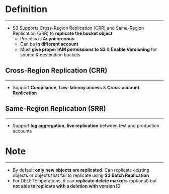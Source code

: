 # Definition
---

* S3 Supports Cross-Region Replication (CRR) and Same-Region Replication (SRR) to **replicate the bucket object**
	* Process is **Asynchronous**
	* Can be **in different account**
	* Must **give proper IAM permissions to S3** & **Enable Versioning** for source & destination buckets

## Cross-Region Replication (CRR) 
---

* Support **Compliance**, **Low-latency access** & **Cross-account Replication**

## Same-Region Replication (SRR)
---

* Support **log aggregation**, **live replication** between test and production accounts

# Note
---

* By default **only new objects are replicated**. Can replicate existing objects or objects that fail to replicate using **S3 Batch Replication**
* For DELETE operations, it can **replicate delete markers** (optional) but **not able to replicate with a deletion with version ID**